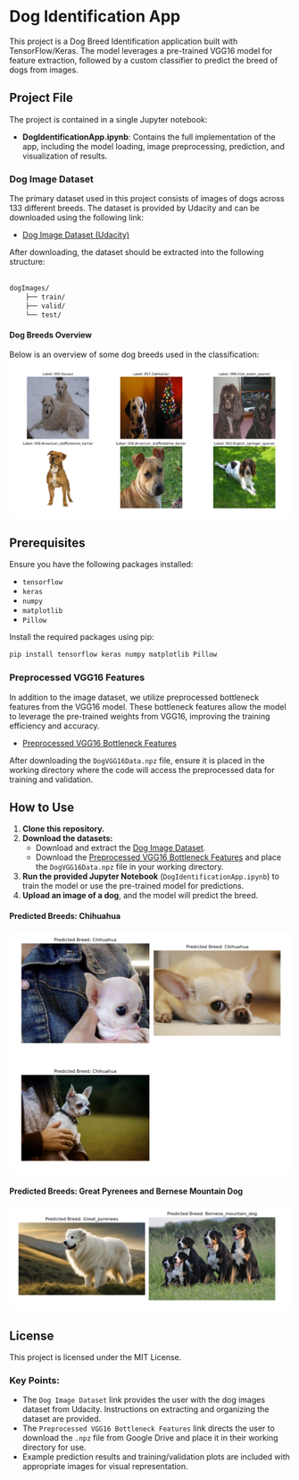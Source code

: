 # Dog Identification App

This project is a Dog Breed Identification application built with TensorFlow/Keras. The model leverages a pre-trained VGG16 model for feature extraction, followed by a custom classifier to predict the breed of dogs from images.

## Project File



The project is contained in a single Jupyter notebook:

- **DogIdentificationApp.ipynb**: Contains the full implementation of the app, including the model loading, image preprocessing, prediction, and visualization of results.

### Dog Image Dataset
The primary dataset used in this project consists of images of dogs across 133 different breeds. The dataset is provided by Udacity and can be downloaded using the following link:

- [Dog Image Dataset (Udacity)](https://s3-us-west-1.amazonaws.com/udacity-aind/dog-project/dogImages.zip)

After downloading, the dataset should be extracted into the following structure:

```

dogImages/
    ├── train/
    ├── valid/
    └── test/
```


#### Dog Breeds Overview
Below is an overview of some dog breeds used in the classification:
![Dog Breeds Overview](./Dog_Breeds_Overview.png)


## Prerequisites

Ensure you have the following packages installed:

- `tensorflow`
- `keras`
- `numpy`
- `matplotlib`
- `Pillow`

Install the required packages using pip:

```bash
pip install tensorflow keras numpy matplotlib Pillow
```


### Preprocessed VGG16 Features
In addition to the image dataset, we utilize preprocessed bottleneck features from the VGG16 model. These bottleneck features allow the model to leverage the pre-trained weights from VGG16, improving the training efficiency and accuracy.

- [Preprocessed VGG16 Bottleneck Features](https://drive.google.com/file/d/18haFZAdGo4TTlPI_cwpN8t5RcqJh8ECG/view?usp=sharing)

After downloading the `DogVGG16Data.npz` file, ensure it is placed in the working directory where the code will access the preprocessed data for training and validation.


## How to Use
1. **Clone this repository.**
2. **Download the datasets:**
   - Download and extract the [Dog Image Dataset](https://s3-us-west-1.amazonaws.com/udacity-aind/dog-project/dogImages.zip).
   - Download the [Preprocessed VGG16 Bottleneck Features](https://drive.google.com/file/d/18haFZAdGo4TTlPI_cwpN8t5RcqJh8ECG/view?usp=sharing) and place the `DogVGG16Data.npz` file in your working directory.
3. **Run the provided Jupyter Notebook** (`DogIdentificationApp.ipynb`) to train the model or use the pre-trained model for predictions.
4. **Upload an image of a dog**, and the model will predict the breed.

#### Predicted Breeds: Chihuahua
![Predicted Breed: Chihuahua](./Predicted_Breed_Chihuahua.png)

#### Predicted Breeds: Great Pyrenees and Bernese Mountain Dog
![Predicted Breeds: Great Pyrenees and Bernese Mountain Dog](./Predicted_Breed_Great_Pyrenees_Bernese_Mountain_Dog.png)


## License

This project is licensed under the MIT License.

### Key Points:
- The `Dog Image Dataset` link provides the user with the dog images dataset from Udacity. Instructions on extracting and organizing the dataset are provided.
- The `Preprocessed VGG16 Bottleneck Features` link directs the user to download the `.npz` file from Google Drive and place it in their working directory for use.
- Example prediction results and training/validation plots are included with appropriate images for visual representation.


